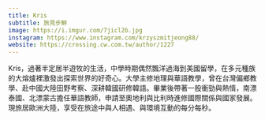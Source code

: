 ```yaml
---
title: Kris
subtitle: 旅見步鮮
image: https://i.imgur.com/7jicl2b.jpg
instagram: https://www.instagram.com/krzyszmitjeong88/
website: https://crossing.cw.com.tw/author/1227
---
```

Kris，過著半定居半遊牧的生活，中學時期偶然飄洋過海到美國留學，在多元種族的大熔爐裡激發出探索世界的好奇心。大學主修地理與華語教學，曾在台灣偏鄉教學、赴中國大陸田野考察、深耕韓國研修韓語。畢業後帶著一股衝勁與熱情，南漂泰國、北漂蒙古擔任華語教師，申請至奧地利與比利時進修國際關係與國家發展。現旅居歐洲大陸，享受在旅途中與人相遇、與環境互動的每分每秒。